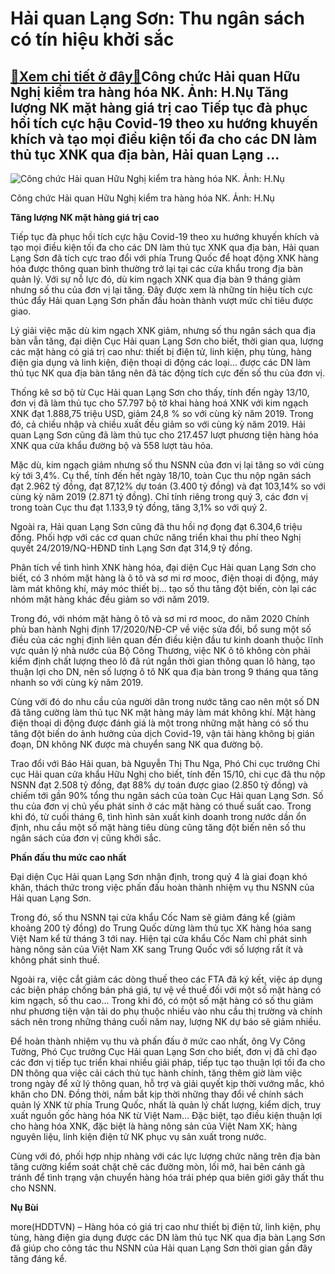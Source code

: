 Hải quan Lạng Sơn: Thu ngân sách có tín hiệu khởi sắc
=====================================================

[:gift:Xem chi tiết ở đây:gift:](https://hddtvn.com/hai-quan-lang-son-thu-ngan-sach-co-tin-hieu-khoi-sac/)Công chức Hải quan Hữu Nghị kiểm tra hàng hóa NK. Ảnh: H.Nụ Tăng lượng NK mặt hàng giá trị cao Tiếp tục đà phục hồi tích cực hậu Covid-19 theo xu hướng khuyến khích và tạo mọi điều kiện tối đa cho các DN làm thủ tục XNK qua địa bàn, Hải quan Lạng …
--------------------------------------------------------------------------------------------------------------------------------------------------------------------------------------------------------------------------------------------------------





![Công chức Hải quan Hữu Nghị kiểm tra hàng hóa NK. 	Ảnh: H.Nụ](https://hddtvn.com/wp-content/uploads/2021/01/3351_4-3616_IMG_0757.jpg "Công chức Hải quan Hữu Nghị kiểm tra hàng hóa NK. 	Ảnh: H.Nụ")


Công chức Hải quan Hữu Nghị kiểm tra hàng hóa NK. Ảnh: H.Nụ



**Tăng lượng NK mặt hàng giá trị cao**


Tiếp tục đà phục hồi tích cực hậu Covid-19 theo xu hướng khuyến khích và tạo mọi điều kiện tối đa cho các DN làm thủ tục XNK qua địa bàn, Hải quan Lạng Sơn đã tích cực trao đổi với phía Trung Quốc để hoạt động XNK hàng hóa được thông quan bình thường trở lại tại các cửa khẩu trong địa bàn quản lý. Với sự nỗ lực đó, dù kim ngạch XNK qua địa bàn 9 tháng giảm nhưng số thu của đơn vị lại tăng. Đây được xem là những tín hiệu tích cực thúc đẩy Hải quan Lạng Sơn phấn đấu hoàn thành vượt mức chỉ tiêu được giao.


Lý giải việc mặc dù kim ngạch XNK giảm, nhưng số thu ngân sách qua địa bàn vẫn tăng, đại diện Cục Hải quan Lạng Sơn cho biết, thời gian qua, lượng các mặt hàng có giá trị cao như: thiết bị điện tử, linh kiện, phụ tùng, hàng điện gia dụng và linh kiện, điện thoại di động các loại… được các DN làm thủ tục NK qua địa bàn tăng nên đã tác động tích cực đến số thu của đơn vị.


Thống kê sơ bộ từ Cục Hải quan Lạng Sơn cho thấy, tính đến ngày 13/10, đơn vị đã làm thủ tục cho 57.797 bộ tờ khai hàng hoá XNK với kim ngạch XNK đạt 1.888,75 triệu USD, giảm 24,8 % so với cùng kỳ năm 2019. Trong đó, cả chiều nhập và chiều xuất đều giảm so với cùng kỳ năm 2019. Hải quan Lạng Sơn cũng đã làm thủ tục cho 217.457 lượt phương tiện hàng hóa XNK qua cửa khẩu đường bộ và 558 lượt tàu hỏa.


Mặc dù, kim ngạch giảm nhưng số thu NSNN của đơn vị lại tăng so với cùng kỳ tới 3,4%. Cụ thể, tính đến hết ngày 18/10, toàn Cục thu nộp ngân sách đạt 2.962 tỷ đồng, đạt 87,12% dự toán (3.400 tỷ đồng) và đạt 103,14% so với cùng kỳ năm 2019 (2.871 tỷ đồng). Chỉ tính riêng trong quý 3, các đơn vị trong toàn Cục thu đạt 1.133,9 tỷ đồng, tăng 3,1% so với quý 2.


Ngoài ra, Hải quan Lạng Sơn cũng đã thu hồi nợ đọng đạt 6.304,6 triệu đồng. Phối hợp với các cơ quan chức năng triển khai thu phí theo Nghị quyết 24/2019/NQ-HĐND tỉnh Lạng Sơn đạt 314,9 tỷ đồng.


Phân tích về tình hình XNK hàng hóa, đại diện Cục Hải quan Lạng Sơn cho biết, có 3 nhóm mặt hàng là ô tô và sơ mi rơ mooc, điện thoại di động, máy làm mát không khí, máy móc thiết bị… tạo số thu tăng đột biến, còn lại các nhóm mặt hàng khác đều giảm so với năm 2019.


Trong đó, với nhóm mặt hàng ô tô và sơ mi rơ mooc, do năm 2020 Chính phủ ban hành Nghị định 17/2020/NĐ-CP về việc sửa đổi, bổ sung một số điều của các nghị định liên quan đến điều kiện đầu tư kinh doanh thuộc lĩnh vực quản lý nhà nước của Bộ Công Thương, việc NK ô tô không còn phải kiểm định chất lượng theo lô đã rút ngắn thời gian thông quan lô hàng, tạo thuận lợi cho DN, nên số lượng ô tô NK qua địa bàn trong 9 tháng qua tăng nhanh so với cùng kỳ năm 2019.


Cùng với đó do nhu cầu của người dân trong nước tăng cao nên một số DN đã tăng cường làm thủ tục NK mặt hàng máy làm mát không khí. Mặt hàng điện thoại di động được đánh giá là một trong những mặt hàng có số thu tăng đột biến do ảnh hưởng của dịch Covid-19, vận tải hàng không bị gián đoạn, DN không NK được mà chuyển sang NK qua đường bộ.


Trao đổi với Báo Hải quan, bà Nguyễn Thị Thu Nga, Phó Chi cục trưởng Chi cục Hải quan cửa khẩu Hữu Nghị cho biết, tính đến 15/10, chi cục đã thu nộp NSNN đạt 2.508 tỷ đồng, đạt 88% dự toán được giao (2.850 tỷ đồng) và chiếm tới gần 90% tổng thu ngân sách của toàn Cục Hải quan Lạng Sơn. Số thu của đơn vị chủ yếu phát sinh ở các mặt hàng có thuế suất cao. Trong khi đó, từ cuối tháng 6, tình hình sản xuất kinh doanh trong nước dần ổn định, nhu cầu một số mặt hàng tiêu dùng cũng tăng đột biến nên số thu ngân sách của đơn vị cũng khởi sắc.


**Phấn đấu thu mức cao nhất**


Đại diện Cục Hải quan Lạng Sơn nhận định, trong quý 4 là giai đoạn khó khăn, thách thức trong việc phấn đấu hoàn thành nhiệm vụ thu NSNN của Hải quan Lạng Sơn.


Trong đó, số thu NSNN tại cửa khẩu Cốc Nam sẽ giảm đáng kể (giảm khoảng 200 tỷ đồng) do Trung Quốc dừng làm thủ tục XK hàng hóa sang Việt Nam kể từ tháng 3 tới nay. Hiện tại cửa khẩu Cốc Nam chỉ phát sinh hàng nông sản của Việt Nam XK sang Trung Quốc với số lượng rất ít và không phát sinh thuế.


Ngoài ra, việc cắt giảm các dòng thuế theo các FTA đã ký kết, việc áp dụng các biện pháp chống bán phá giá, tự vệ về thuế đối với một số mặt hàng có kim ngạch, số thu cao… Trong khi đó, có một số mặt hàng có số thu giảm như phương tiện vận tải do phụ thuộc nhiều vào nhu cầu thị trường và chính sách nên trong những tháng cuối năm nay, lượng NK dự báo sẽ giảm nhiều.


Để hoàn thành nhiệm vụ thu và phấn đấu ở mức cao nhất, ông Vy Công Tường, Phó Cục trưởng Cục Hải quan Lạng Sơn cho biết, đơn vị đã chỉ đạo các đơn vị tiếp tục triển khai nhiều giải pháp, tiếp tục tạo thuận lợi tối đa cho DN thông qua việc cải cách thủ tục hành chính, tăng thêm giờ làm việc trong ngày để xử lý thông quan, hỗ trợ và giải quyết kịp thời vướng mắc, khó khăn cho DN. Đồng thời, nắm bắt kịp thời những thay đổi về chính sách quản lý XNK từ phía Trung Quốc, nhất là quản lý chất lượng, kiểm dịch, truy xuất nguồn gốc hàng hóa NK từ Việt Nam… Đặc biệt, tạo điều kiện thuận lợi cho hàng hóa XNK, đặc biệt là hàng nông sản của Việt Nam XK; hàng nguyên liệu, linh kiện điện tử NK phục vụ sản xuất trong nước.


Cùng với đó, phối hợp nhịp nhàng với các lực lượng chức năng trên địa bàn tăng cường kiểm soát chặt chẽ các đường mòn, lối mở, hai bên cánh gà tránh để tình trạng vận chuyển hàng hóa trái phép qua biên giới gây thất thu cho NSNN.




**Nụ Bùi**



more(HDDTVN) – Hàng hóa có giá trị cao như thiết bị điện tử, linh kiện, phụ tùng, hàng điện gia dụng được các DN làm thủ tục NK qua địa bàn Lạng Sơn đã giúp cho công tác thu NSNN của Hải quan Lạng Sơn thời gian gần đây tăng đáng kể.

